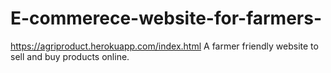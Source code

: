 # E-commerece-website-for-farmers-

https://agriproduct.herokuapp.com/index.html
A farmer friendly website to sell and buy products online.
